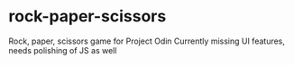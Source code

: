 # rock-paper-scissors
Rock, paper, scissors game for Project Odin
Currently missing UI features, needs polishing of JS as well
